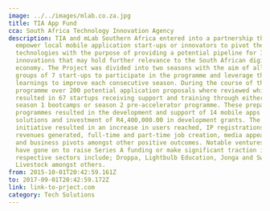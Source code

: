 ```yaml
---
image: ../../images/mlab.co.za.jpg
title: TIA App Fund
cca: South Africa Technology Innovation Agency
description: TIA and mLab Southern Africa entered into a partnership that would
  empower local mobile application start-ups or innovators to pivot their
  technologies with the purpose of providing a potential pipeline for ICT
  innovations that may hold further relevance to the South African digital
  economy. The Project was divided into two seasons with the aim of allowing two
  groups of 7 start-ups to participate in the programme and leverage the
  learnings to improve each consecutive season. During the course of the
  programme over 200 potential application proposals where reviewed which
  resulted in 67 startups receiving support and training through either the
  season 1 bootcamps or season 2 pre-accelerator programme. These preparation
  programmes resulted in the development and support of 14 mobile apps or
  solutions and investment of R4,400,000.00 in development grants. The
  initiative resulted in an increase in users reached, IP registrations,
  revenues generated, full-time and part-time job creation, media appearances
  and business pivots amongst other positive outcomes. Notable ventures that
  have gone on to raise Series A funding or make significant traction in their
  respective sectors include; Droppa, Lightbulb Education, Jonga and Swift
  Livestock amongst others.
from: 2015-10-01T20:42:59.161Z
to: 2017-09-01T20:42:59.172Z
link: link-to-prject.com
category: Tech Solutions
---
```

